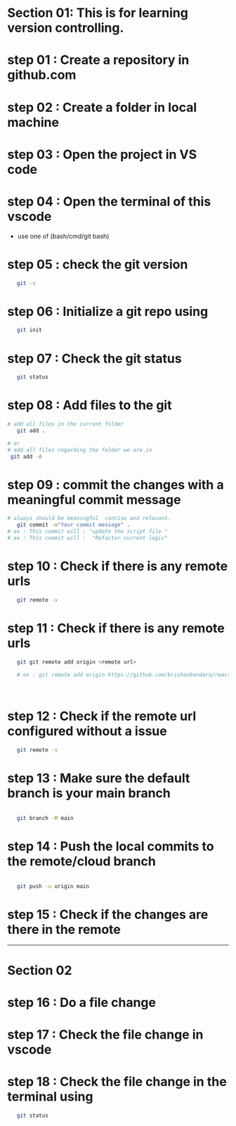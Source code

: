 # Section 01: This is for learning version controlling.

# step 01 : Create a repository in github.com 

# step 02 : Create a folder in local machine

# step 03 : Open the project in VS code 

# step 04 : Open the terminal of this vscode 
- use one of (bash/cmd/git bash)

# step 05 : check the git version
```bash 
   git -v
```

# step 06 : Initialize a git repo using 
```bash 
   git init
```

# step 07 : Check the git status 
```bash 
   git status
```

# step 08 : Add files to the git  


```bash 
# add all files in the current folder 
   git add .

# or 
# add all files regarding the folder we are in
 git add -A 

```
# step 09 : commit the changes with a meaningful commit message 

```bash 
# always should be meaningful  concise and relevant.
   git commit -m"Your commit message" .
# ex : This commit will : "update the script file "
# ex : This commit will :  "Refactor current logic"

```

 # step 10 : Check if there is any remote urls 
```bash 
   git remote -v
```

 # step 11 : Check if there is any remote urls 
```bash 
   git git remote add origin <remote url>
   
   # ex : git remote add origin https://github.com/krishanbandara/react-basics-b-05.git
   
   
```

 # step 12 : Check if the remote url configured without a issue
```bash 
   git remote -v
```


 # step 13 : Make sure the default branch is your main branch

```bash 

   git branch -M main 

```

 # step 14 : Push the local commits to the remote/cloud branch

```bash 

   git push -u origin main

```

 # step 15 : Check if the changes are there in the remote 

-----

 # Section 02 

 # step 16 : Do a file change 

 # step 17 : Check the file change in vscode 

 # step 18 : Check the file change in the terminal using  

```bash 
   git status
```


